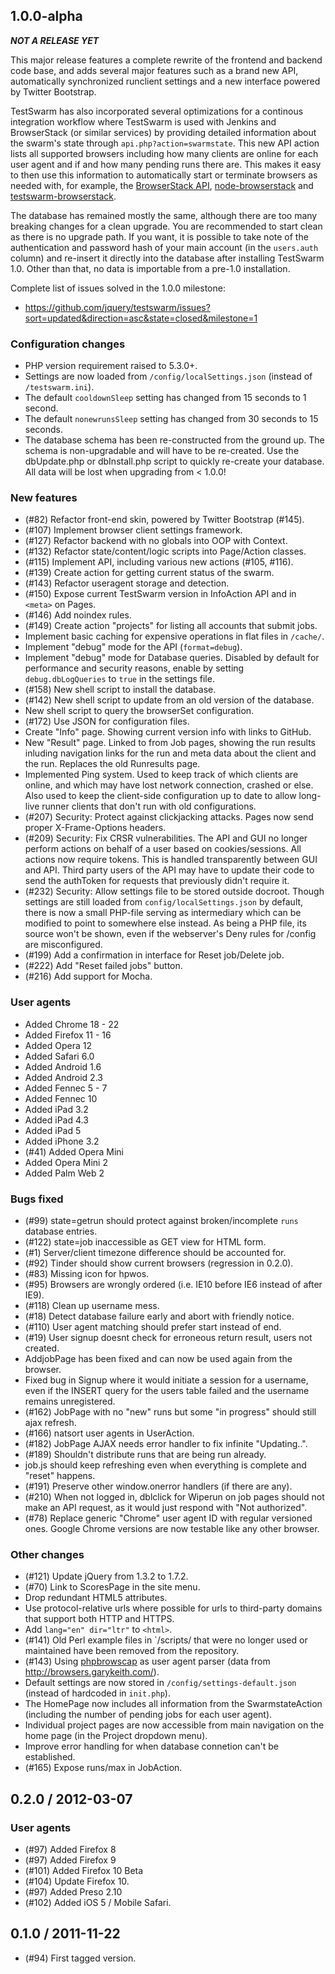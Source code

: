## 1.0.0-alpha

***NOT A RELEASE YET***

This major release features a complete rewrite of the frontend and backend code base, and
adds several major features such as a brand new API, automatically synchronized runclient
settings and a new interface powered by Twitter Bootstrap.

TestSwarm has also incorporated several optimizations for a continous integration workflow
where TestSwarm is used with Jenkins and BrowserStack (or similar services) by providing
detailed information about the swarm's state through `api.php?action=swarmstate`. This new API
action lists all supported browsers including how many clients are online for each user agent
and if and how many pending runs there are. This makes it easy to then use this information to
automatically start or terminate browsers as needed with, for example, the [BrowserStack
API](https://github.com/browserstack/api),
[node-browserstack](https://github.com/scottgonzalez/node-browserstack) and [testswarm-browserstack](https://github.com/clarkbox/testswarm-browserstack).

The database has remained mostly the same, although there are too many breaking changes for
a clean upgrade. You are recommended to start clean as there is no upgrade path. If you want, it
is possible to take note of the authentication and password hash of your main account (in the
`users.auth` column) and re-insert it directly into the database after installing TestSwarm 1.0.
Other than that, no data is importable from a pre-1.0 installation.

Complete list of issues solved in the 1.0.0 milestone:

* <https://github.com/jquery/testswarm/issues?sort=updated&direction=asc&state=closed&milestone=1>

### Configuration changes
* PHP version requirement raised to 5.3.0+.
* Settings are now loaded from `/config/localSettings.json` (instead of `/testswarm.ini`).
* The default `cooldownSleep` setting has changed from 15 seconds to 1 second.
* The default `nonewrunsSleep` setting has changed from 30 seconds to 15 seconds.
* The database schema has been re-constructed from the ground up. The schema is
  non-upgradable and will have to be re-created. Use the dbUpdate.php or dbInstall.php script
  to quickly re-create your database. All data will be lost when upgrading from < 1.0.0!

### New features

* (#82) Refactor front-end skin, powered by Twitter Bootstrap (#145).
* (#107) Implement browser client settings framework.
* (#127) Refactor backend with no globals into OOP with Context.
* (#132) Refactor state/content/logic scripts into Page/Action classes.
* (#115) Implement API, including various new actions (#105, #116).
* (#139) Create action for getting current status of the swarm.
* (#143) Refactor useragent storage and detection.
* (#150) Expose current TestSwarm version in InfoAction API and in `<meta>` on Pages.
* (#146) Add noindex rules.
* (#149) Create action "projects" for listing all accounts that submit jobs.
* Implement basic caching for expensive operations in flat files in `/cache/`.
* Implement "debug" mode for the API (`format=debug`).
* Implement "debug" mode for Database queries.
  Disabled by default for performance and security reasons,
  enable by setting `debug.dbLogQueries` to `true` in the settings file.
* (#158) New shell script to install the database.
* (#142) New shell script to update from an old version of the database.
* New shell script to query the browserSet configuration.
* (#172) Use JSON for configuration files.
* Create "Info" page. Showing current version info with links to GitHub.
* New "Result" page. Linked to from Job pages, showing the run results inluding
  navigation links for the run and meta data about the client and the run.
  Replaces the old Runresults page.
* Implemented Ping system. Used to keep track of which clients are online, and
  which may have lost network connection, crashed or else. Also used to keep the
  client-side configuration up to date to allow long-live runner clients that
  don't run with old configurations.
* (#207) Security: Protect against clickjacking attacks. Pages now send proper
  X-Frame-Options headers.
* (#209) Security: Fix CRSR vulnerabilities. The API and GUI no longer perform
  actions on behalf of a user based on cookies/sessions. All actions now require
  tokens. This is handled transparently between GUI and API. Third party users
  of the API may have to update their code to send the authToken for requests
  that previously didn't require it.
* (#232) Security: Allow settings file to be stored outside docroot.
  Though settings are still loaded from `config/localSettings.json` by default,
  there is now a small PHP-file serving as intermediary which can be modified
  to point to somewhere else instead. As being a PHP file, its source won't be
  shown, even if the webserver's Deny rules for /config are misconfigured.
* (#199) Add a confirmation in interface for Reset job/Delete job.
* (#222) Add "Reset failed jobs" button.
* (#216) Add support for Mocha.

### User agents

* Added Chrome 18 - 22
* Added Firefox 11 - 16
* Added Opera 12
* Added Safari 6.0
* Added Android 1.6
* Added Android 2.3
* Added Fennec 5 - 7
* Added Fennec 10
* Added iPad 3.2
* Added iPad 4.3
* Added iPad 5
* Added iPhone 3.2
* (#41) Added Opera Mini
* Added Opera Mini 2
* Added Palm Web 2

### Bugs fixed

* (#99) state=getrun should protect against broken/incomplete `runs` database entries.
* (#122) state=job inaccessible as GET view for HTML form.
* (#1) Server/client timezone difference should be accounted for.
* (#92) Tinder should show current browsers (regression in 0.2.0).
* (#83) Missing icon for hpwos.
* (#95) Browsers are wrongly ordered (i.e. IE10 before IE6 instead of after IE9).
* (#118) Clean up username mess.
* (#18) Detect database failure early and abort with friendly notice.
* (#110) User agent matching should prefer start instead of end.
* (#19) User signup doesnt check for erroneous return result, users not created.
* AddjobPage has been fixed and can now be used again from the browser.
* Fixed bug in Signup where it would initiate a session for a username, even if the INSERT
  query for the users table failed and the username remains unregistered.
* (#162) JobPage with no "new" runs but some "in progress" should still ajax refresh.
* (#166) natsort user agents in UserAction.
* (#182) JobPage AJAX needs error handler to fix infinite "Updating..".
* (#189) Shouldn't distribute runs that are being run already.
* job.js should keep refreshing even when everything is complete and "reset" happens.
* (#191) Preserve other window.onerror handlers (if there are any).
* (#210) When not logged in, dblclick for Wiperun on job pages should not make an
  API request, as it would just respond with "Not authorized".
* (#78) Replace generic "Chrome" user agent ID with regular versioned ones. Google Chrome
  versions are now testable like any other browser.

### Other changes

* (#121) Update jQuery from 1.3.2 to 1.7.2.
* (#70) Link to ScoresPage in the site menu.
* Drop redundant HTML5 attributes.
* Use protocol-relative urls where possible for urls to third-party domains that support
  both HTTP and HTTPS.
* Add `lang="en" dir="ltr"` to `<html>`.
* (#141) Old Perl example files in `/scripts/ that were no longer used or maintained have
  been removed from the repository.
* (#143) Using [phpbrowscap](https://github.com/garetjax/phpbrowscap) as user agent
  parser (data from <http://browsers.garykeith.com/>).
* Default settings are now stored in `/config/settings-default.json` (instead of
  hardcoded in `init.php`).
* The HomePage now includes all information from the SwarmstateAction (including the number
  of pending jobs for each user agent).
* Individual project pages are now accessible from main navigation on the home page (in
  the Project dropdown menu).
* Improve error handling for when database connetion can't be established.
* (#165) Expose runs/max in JobAction.


## 0.2.0 / 2012-03-07

### User agents

* (#97) Added Firefox 8
* (#97) Added Firefox 9
* (#101) Added Firefox 10 Beta
* (#104) Update Firefox 10.
* (#97) Added Preso 2.10
* (#102) Added iOS 5 / Mobile Safari.


## 0.1.0 / 2011-11-22

* (#94) First tagged version.
